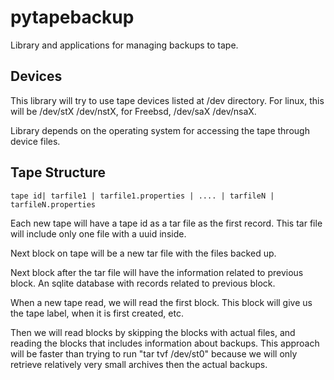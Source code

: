 # pytapebackup

Library and applications for managing backups to tape.

## Devices

This library will try to use tape devices listed at /dev directory. For linux, this will be
/dev/stX  /dev/nstX, for Freebsd, /dev/saX   /dev/nsaX.

Library depends on the operating system for accessing the tape through device files.


## Tape Structure

    tape id| tarfile1 | tarfile1.properties | .... | tarfileN | tarfileN.properties

Each new tape will have a tape id as a tar file as the first record. This tar
file will include only one file with a uuid inside.

Next block on tape will be a new tar file with the files backed up.

Next block after the tar file will have the information related to previous block.
An sqlite database with records related to previous block.

When a new tape read, we will read the first block. This block will give us the
tape label, when it is first created, etc.

Then we will read blocks by skipping the  blocks with actual files,  and reading the
blocks that includes information about backups. This approach will be faster than trying
to run "tar tvf /dev/st0" because we will only retrieve relatively very small archives then
the actual backups.


